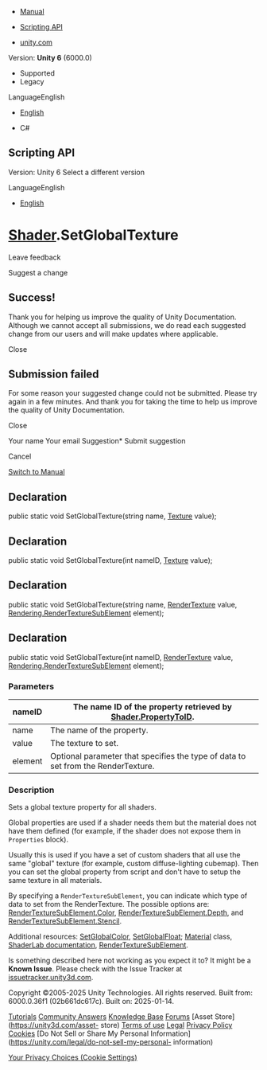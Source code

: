 [ ]()

  * [Manual](../Manual/index.html)
  * [Scripting API](../ScriptReference/index.html)

  * [unity.com](https://unity.com/)

Version: **Unity 6** (6000.0)

  * Supported
  * Legacy

LanguageEnglish

  * [English]()

  * C#

[ ](https://docs.unity3d.com)

## Scripting API

Version: Unity 6 Select a different version

LanguageEnglish

  * [English]()

#  [Shader](Shader.html).SetGlobalTexture

Leave feedback

Suggest a change

## Success!

Thank you for helping us improve the quality of Unity Documentation. Although
we cannot accept all submissions, we do read each suggested change from our
users and will make updates where applicable.

Close

## Submission failed

For some reason your suggested change could not be submitted. Please <a>try
again</a> in a few minutes. And thank you for taking the time to help us
improve the quality of Unity Documentation.

Close

Your name Your email Suggestion* Submit suggestion

Cancel

[Switch to Manual](../Manual/class-Shader.html "Go to Shader Component in the
Manual")

## Declaration

public static void SetGlobalTexture(string name, [Texture](Texture.html)
value);

## Declaration

public static void SetGlobalTexture(int nameID, [Texture](Texture.html)
value);

## Declaration

public static void SetGlobalTexture(string name,
[RenderTexture](RenderTexture.html) value,
[Rendering.RenderTextureSubElement](Rendering.RenderTextureSubElement.html)
element);

## Declaration

public static void SetGlobalTexture(int nameID,
[RenderTexture](RenderTexture.html) value,
[Rendering.RenderTextureSubElement](Rendering.RenderTextureSubElement.html)
element);

### Parameters

nameID | The name ID of the property retrieved by [Shader.PropertyToID](Shader.PropertyToID.html).  
---|---  
name | The name of the property.  
value | The texture to set.  
element | Optional parameter that specifies the type of data to set from the RenderTexture.  
  
### Description

Sets a global texture property for all shaders.

Global properties are used if a shader needs them but the material does not
have them defined (for example, if the shader does not expose them in
`Properties` block).  
  
Usually this is used if you have a set of custom shaders that all use the same
"global" texture (for example, custom diffuse-lighting cubemap). Then you can
set the global property from script and don't have to setup the same texture
in all materials.  
  
By specifying a `RenderTextureSubElement`, you can indicate which type of data
to set from the RenderTexture. The possible options are:
[RenderTextureSubElement.Color](Rendering.RenderTextureSubElement.Color.html),
[RenderTextureSubElement.Depth](Rendering.RenderTextureSubElement.Depth.html),
and
[RenderTextureSubElement.Stencil](Rendering.RenderTextureSubElement.Stencil.html).  
  
Additional resources: [SetGlobalColor](Shader.SetGlobalColor.html),
[SetGlobalFloat](Shader.SetGlobalFloat.html); [Material](Material.html) class,
[ShaderLab documentation](../Manual/Shaders.html),
[RenderTextureSubElement](Rendering.RenderTextureSubElement.html).

Is something described here not working as you expect it to? It might be a
**Known Issue**. Please check with the Issue Tracker at
[issuetracker.unity3d.com](https://issuetracker.unity3d.com).

Copyright ©2005-2025 Unity Technologies. All rights reserved. Built from:
6000.0.36f1 (02b661dc617c). Built on: 2025-01-14.

[Tutorials](https://unity3d.com/learn) [Community
Answers](https://answers.unity3d.com) [Knowledge
Base](https://support.unity3d.com/hc/en-us)
[Forums](https://forum.unity3d.com) [Asset Store](https://unity3d.com/asset-
store) [Terms of use](https://docs.unity3d.com/Manual/TermsOfUse.html)
[Legal](https://unity.com/legal) [Privacy
Policy](https://unity.com/legal/privacy-policy)
[Cookies](https://unity.com/legal/cookie-policy) [Do Not Sell or Share My
Personal Information](https://unity.com/legal/do-not-sell-my-personal-
information)

[Your Privacy Choices (Cookie Settings)](javascript:void\(0\);)

